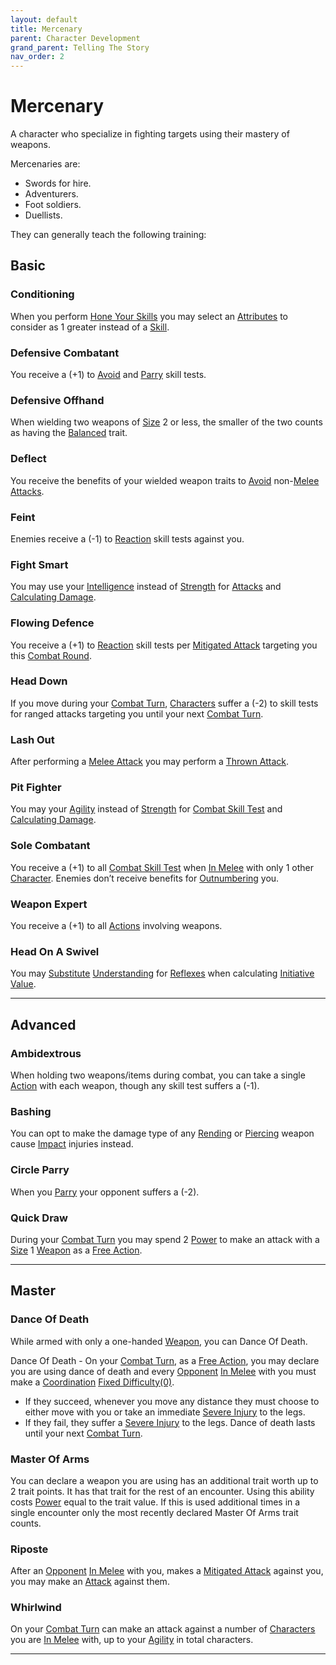 ```yaml
---
layout: default
title: Mercenary
parent: Character Development
grand_parent: Telling The Story
nav_order: 2
---
```


# Mercenary

A character who specialize in fighting targets using their mastery of weapons.

Mercenaries are:

- Swords for hire.
- Adventurers.
- Foot soldiers.
- Duellists.

They can generally teach the following training:

## Basic

### Conditioning

When you perform [Hone Your Skills](Activities#Hone%20Your%20Skills) you may select an [Attributes](Core/Attributes) to consider as 1 greater instead of a [Skill](Core/Skills).

### Defensive Combatant

You receive a (+1) to [Avoid](Core/Reacting#Avoid) and [Parry](Core/Special-Combat-Actions#Parry) skill tests.

### Defensive Offhand

When wielding two weapons of [Size](Core/Weapons#Size) 2 or less, the smaller of the two counts as having the [Balanced](Core/Weapon-Traits#Balanced) trait.

### Deflect

You receive the benefits of your wielded weapon traits to [Avoid](Core/Reacting#Avoid) non-[Melee Attacks](Core/Terminology#Melee%20Attack).

### Feint

Enemies receive a (-1) to [Reaction](Core/Terminology#Reaction) skill tests against you.

### Fight Smart

You may use your [Intelligence](Core/Intelligence) instead of [Strength](Core/Strength) for [Attacks](Core/Terminology#Attack) and [Calculating Damage](Core/Attacks#Calculating%20Damage).

### Flowing Defence

You receive a (+1) to [Reaction](Core/Terminology#Reaction) skill tests per [Mitigated Attack](Core/Terminology#Mitigated%20Attack) targeting you this [Combat Round](Core/Terminology#Combat%20Round).

### Head Down

If you move during your [Combat Turn](Core/Terminology#Combat%20Turn), [Characters](Core/Terminology#Character) suffer a (-2) to skill tests for ranged attacks targeting you until your next [Combat Turn](Core/Terminology#Combat%20Turn).

### Lash Out

After performing a [Melee Attack](Core/Terminology#Melee%20Attack) you may perform a [Thrown Attack](Core/Terminology#Thrown%20Attack).

### Pit Fighter

You may your [Agility](Core/Agility) instead of [Strength](Core/Strength) for [Combat Skill Test](Core/Terminology#Combat%20Action) and [Calculating Damage](Core/Attacks#Calculating%20Damage).

### Sole Combatant

You receive a (+1) to all [Combat Skill Test](Core/Terminology#Combat%20Action) when [In Melee](Core/Effects#In%20Melee) with only 1 other [Character](Core/Terminology#Character).
Enemies don’t receive benefits for [Outnumbering](Core/Attack-Bonuses#Outnumbered) you.

### Weapon Expert

You receive a (+1) to all [Actions](Core/Terminology#Action) involving weapons.

### Head On A Swivel

You may [Substitute](Core/Terminology#Substitute) [Understanding](Core/Intelligence#Understanding) for [Reflexes](Core/Agility#Reflexes) when calculating [Initiative Value](Core/Combat#Initiative%20Value).

---

## Advanced

### Ambidextrous

When holding two weapons/items during combat, you can take a single [Action](Core/Terminology#Action) with each weapon, though any skill test suffers a (-1).

### Bashing

You can opt to make the damage type of any [Rending](Core/Injury#Rending) or [Piercing](Core/Injury#Piercing) weapon cause [Impact](Core/Injury#Impact) injuries instead.

### Circle Parry

When you [Parry](Core/Special-Combat-Actions#Parry) your opponent suffers a (-2).

### Quick Draw

During your [Combat Turn](Core/Terminology#Combat%20Turn) you may spend 2 [Power](Game/Core/Blocks/Power) to make an attack with a [Size](Core/Weapons#Size) 1 [Weapon](Core/Weapons) as a [Free Action](Core/Terminology#Free%20Action).

---

## Master

### Dance Of Death

While armed with only a one-handed [Weapon](Core/Weapons), you can Dance Of Death.

Dance Of Death - On your [Combat Turn](Core/Terminology#Combat%20Turn), as a [Free Action](Core/Terminology#Free%20Action), you may declare you are using dance of death and every [Opponent](Core/Terminology#Opponent) [In Melee](Core/Effects#In%20Melee) with you must make a [Coordination](Core/Agility#Coordination) [Fixed Difficulty(0)](Core/Skills#Fixed%20Difficulty).

- If they succeed, whenever you move any distance they must choose to either move with you or take an immediate [Severe Injury](Core/Injury#Severe%20Injury) to the legs.
- If they fail, they suffer a [Severe Injury](Core/Injury#Severe%20Injury) to the legs.
  Dance of death lasts until your next [Combat Turn](Core/Terminology#Combat%20Turn).

### Master Of Arms

You can declare a weapon you are using has an additional trait worth up to 2 trait points. It has that trait for the rest of an encounter. Using this ability costs [Power](Game/Core/Blocks/Power) equal to the trait value. If this is used additional times in a single encounter only the most recently declared Master Of Arms trait counts.

### Riposte

After an [Opponent](Core/Terminology#Opponent) [In Melee](Core/Effects#In%20Melee) with you, makes a [Mitigated Attack](Core/Terminology#Mitigated%20Attack) against you, you may make an [Attack](Core/Terminology#Attack) against them.

### Whirlwind

On your [Combat Turn](Core/Terminology#Combat%20Turn) can make an attack against a number of [Characters](Core/Terminology#Character) you are [In Melee](Core/Effects#In%20Melee) with, up to your [Agility](Core/Agility) in total characters.

---

